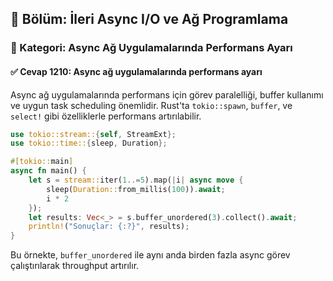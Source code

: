 ## 📘 Bölüm: İleri Async I/O ve Ağ Programlama  
### 🔹 Kategori: Async Ağ Uygulamalarında Performans Ayarı  
#### ✅ Cevap 1210: Async ağ uygulamalarında performans ayarı

Async ağ uygulamalarında performans için görev paralelliği, buffer kullanımı ve uygun task scheduling önemlidir. Rust'ta `tokio::spawn`, `buffer`, ve `select!` gibi özelliklerle performans artırılabilir.

```rust
use tokio::stream::{self, StreamExt};
use tokio::time::{sleep, Duration};

#[tokio::main]
async fn main() {
    let s = stream::iter(1..=5).map(|i| async move {
        sleep(Duration::from_millis(100)).await;
        i * 2
    });
    let results: Vec<_> = s.buffer_unordered(3).collect().await;
    println!("Sonuçlar: {:?}", results);
}
```

Bu örnekte, `buffer_unordered` ile aynı anda birden fazla async görev çalıştırılarak throughput artırılır.
